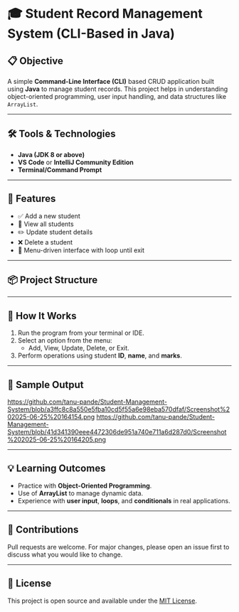# 🎓 Student Record Management System (CLI-Based in Java)

## 📋 Objective
A simple **Command-Line Interface (CLI)** based CRUD application built using **Java** to manage student records. This project helps in understanding object-oriented programming, user input handling, and data structures like `ArrayList`.

---

## 🛠️ Tools & Technologies
- **Java (JDK 8 or above)**
- **VS Code** or **IntelliJ Community Edition**
- **Terminal/Command Prompt**

---

## 🚀 Features
- ✅ Add a new student
- 📄 View all students
- ✏️ Update student details
- ❌ Delete a student
- 🔁 Menu-driven interface with loop until exit

---

## 📦 Project Structure

---

## 🧪 How It Works
1. Run the program from your terminal or IDE.
2. Select an option from the menu:
    - Add, View, Update, Delete, or Exit.
3. Perform operations using student **ID**, **name**, and **marks**.

---

## 📸 Sample Output
https://github.com/tanu-pande/Student-Management-System/blob/a3ffc8c8a550e5fba10cd5f55a6e98eba570dfaf/Screenshot%202025-06-25%20164154.png
https://github.com/tanu-pande/Student-Management-System/blob/41d341390eee4472306de951a740e711a6d287d0/Screenshot%202025-06-25%20164205.png


---

## 💡 Learning Outcomes
- Practice with **Object-Oriented Programming**.
- Use of **ArrayList** to manage dynamic data.
- Experience with **user input**, **loops**, and **conditionals** in real applications.

---

## 🤝 Contributions
Pull requests are welcome. For major changes, please open an issue first to discuss what you would like to change.

---

## 📜 License
This project is open source and available under the [MIT License](LICENSE).

